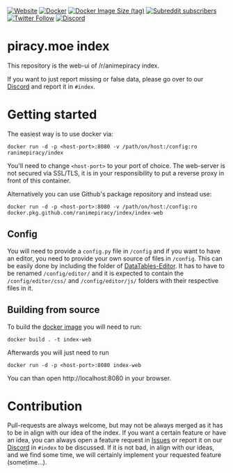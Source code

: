 [![Website](https://img.shields.io/website?down_message=offline&label=piracy.moe&up_message=online&url=https%3A%2F%2Fpiracy.moe)](https://piracy.moe)
[![Docker](https://github.com/ranimepiracy/index/workflows/Docker/badge.svg)](https://github.com/ranimepiracy/index)
[![Docker Image Size (tag)](https://img.shields.io/docker/image-size/ranimepiracy/index/latest?logo=docker)](https://hub.docker.com/r/ranimepiracy/index)
[![Subreddit subscribers](https://img.shields.io/reddit/subreddit-subscribers/animepiracy?label=%2Fr%2Fanimepiracy&logo=reddit)](https://www.reddit.com/r/animepiracy)
[![Twitter Follow](https://img.shields.io/twitter/follow/ranimepiracy?label=%40ranimepiracy&logo=twitter&style=flat)](https://twitter.com/ranimepiracy)
[![Discord](https://img.shields.io/discord/622243127435984927?label=Discord&logo=discord)](https://discord.gg/piracy)

# piracy.moe index
This repository is the web-ui of /r/animepiracy index.

If you want to just report missing or false data, please go over to our [Discord](https://discord.gg/piracy) and report
it in `#index`.

# Getting started
The easiest way is to use docker via:
```
docker run -d -p <host-port>:8080 -v /path/on/host:/config:ro ranimepiracy/index
```

You'll need to change `<host-port>` to your port of choice. The web-server is not secured via SSL/TLS, it is in your
responsibility to put a reverse proxy in front of this container.

Alternatively you can use Github's package repository and instead use:

```
docker run -d -p <host-port>:8080 -v /path/on/host:/config:ro docker.pkg.github.com/ranimepiracy/index/index-web
```

## Config
You will need to provide a `config.py` file in `/config` and if you want to have an editor, you need to provide your own
source of files in `/config`. This can be easily done by including the folder of [DataTables-Editor](https://editor.datatables.net).
It has to have to be renamed `/config/editor/` and it is expected to contain the `/config/editor/css/` and `/config/editor/js/`
folders with their respective files in it.

## Building from source
To build the [docker image](https://docs.docker.com/engine/reference/commandline/build/) you will need to run:
```
docker build . -t index-web
```
Afterwards you will just need to run
```
docker run -d -p <host-port>:8080 index-web
```
You can than open http://localhost:8080 in your browser.

# Contribution
Pull-requests are always welcome, but may not be always merged as it has to be in align with our idea of the index. If
you want a certain feature or have an idea, you can always open a feature request
in [Issues](https://github.com/ranimepiracy/index/issues/new?assignees=&labels=enhancement&template=feature_request.md&title=%5BFEAT%5D)
or report it on our [Discord](https://discord.gg/piracy) in `#index` to be discussed. If it is not bad, in align with
our ideas, and we find some time, we will certainly implement your requested feature (sometime...).
